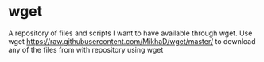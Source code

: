 # wget

A repository of files and scripts I want to have available through wget. Use wget https://raw.githubusercontent.com/MikhaD/wget/master/<filename> to download any of the files from with repository using wget
